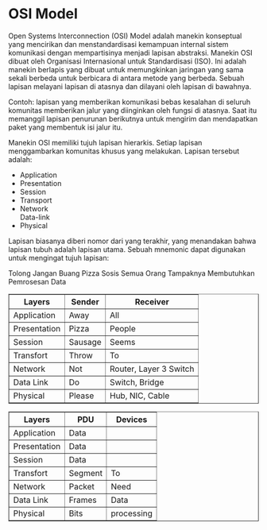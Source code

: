 # OSI Model

Open  Systems Interconnection (OSI) Model  adalah manekin konseptual yang mencirikan dan menstandardisasi kemampuan internal sistem komunikasi dengan mempartisinya menjadi lapisan abstraksi. Manekin OSI dibuat oleh Organisasi Internasional untuk Standardisasi (ISO). Ini adalah manekin berlapis yang dibuat untuk memungkinkan jaringan yang sama sekali berbeda untuk berbicara di antara metode yang berbeda. Sebuah lapisan melayani lapisan di atasnya dan dilayani oleh lapisan di bawahnya.

Contoh: lapisan yang memberikan komunikasi bebas kesalahan di seluruh komunitas memberikan jalur yang diinginkan oleh fungsi di atasnya. Saat itu memanggil lapisan penurunan berikutnya untuk mengirim dan mendapatkan paket yang membentuk isi jalur itu.

Manekin OSI memiliki tujuh lapisan hierarkis. Setiap lapisan menggambarkan komunitas khusus yang melakukan. Lapisan tersebut adalah:

<ul>
  <li>Application</li>
  <li>Presentation</li>
  <li>Session</li>
  <li>Transport</li>
  <li>Network</li
  <li>Data-link</li>
  <li>Physical</li>   
</ul>

Lapisan biasanya diberi nomor dari yang terakhir, yang menandakan bahwa lapisan tubuh adalah lapisan utama. Sebuah mnemonic dapat digunakan untuk mengingat tujuh lapisan:

Tolong Jangan Buang Pizza Sosis
Semua Orang Tampaknya Membutuhkan Pemrosesan Data


 <table align="center" border="1" cellpadding="10">
        <tr> 
          <th>Layers</th> <th>Sender</th> <th>Receiver </th>
        </tr> 
        <tr>
            <td>Application</td>
            <td>Away</td>
            <td>All</td>
        </tr>
        <tr>
            <td>Presentation</td>
            <td>Pizza</td>
            <td>People</td>
        </tr>
        <tr>
            <td>Session</td>
            <td>Sausage</td>
            <td>Seems</td>
        </tr>
        <tr>
            <td>Transfort</td>
            <td>Throw</td>
            <td>To</td>
        </tr>
        <tr>
            <td>Network</td>
            <td>Not</td>
            <td>Router, Layer 3 Switch</td>
        </tr>
        <tr>
            <td>Data Link</td>
            <td>Do</td>
            <td>Switch, Bridge</td>
        </tr>
        <tr>
            <td>Physical</td>
            <td>Please</td>
            <td>Hub, NIC, Cable</td>
        </tr>
 </table>
 
 
 <table align="center" border="1" cellpadding="10">
        <tr> 
          <th>Layers</th> <th>PDU</th> <th>Devices </th>
        </tr> 
        <tr>
            <td>Application</td>
            <td>Data</td>
            <td> </td>
        </tr>
        <tr>
            <td>Presentation</td>
            <td>Data</td>
            <td> </td>
        </tr>
        <tr>
            <td>Session</td>
            <td>Data</td>
            <td> </td>
        </tr>
        <tr>
            <td>Transfort</td>
            <td>Segment</td>
            <td>To</td>
        </tr>
        <tr>
            <td>Network</td>
            <td>Packet</td>
            <td>Need</td>
        </tr>
        <tr>
            <td>Data Link</td>
            <td>Frames</td>
            <td>Data</td>
        </tr>
        <tr>
            <td>Physical</td>
            <td>Bits</td>
            <td>processing</td>
        </tr>
 </table>

